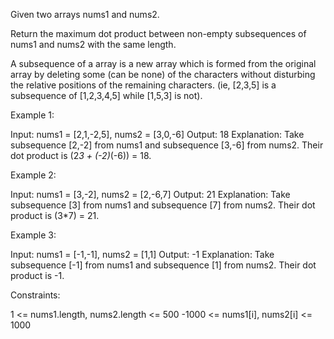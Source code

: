 Given two arrays nums1 and nums2.

Return the maximum dot product between non-empty subsequences of nums1 and
nums2 with the same length.

A subsequence of a array is a new array which is formed from the original
array by deleting some (can be none) of the characters without disturbing the
relative positions of the remaining characters. (ie, [2,3,5] is a subsequence
of [1,2,3,4,5] while [1,5,3] is not).


Example 1:


Input: nums1 = [2,1,-2,5], nums2 = [3,0,-6]
Output: 18
Explanation: Take subsequence [2,-2] from nums1 and subsequence [3,-6] from
nums2.
Their dot product is (2*3 + (-2)*(-6)) = 18.

Example 2:


Input: nums1 = [3,-2], nums2 = [2,-6,7]
Output: 21
Explanation: Take subsequence [3] from nums1 and subsequence [7] from nums2.
Their dot product is (3*7) = 21.

Example 3:


Input: nums1 = [-1,-1], nums2 = [1,1]
Output: -1
Explanation: Take subsequence [-1] from nums1 and subsequence [1] from nums2.
Their dot product is -1.


Constraints:


1 <= nums1.length, nums2.length <= 500
-1000 <= nums1[i], nums2[i] <= 1000




